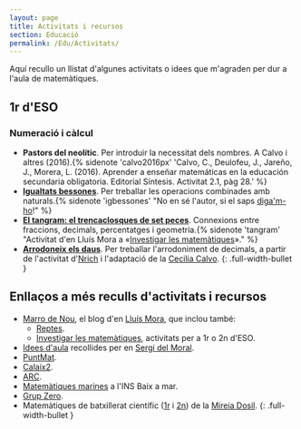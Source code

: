 ```yaml
---
layout: page
title: Activitats i recursos
section: Educació
permalink: /Edu/Activitats/
---
```


Aquí recullo un llistat d'algunes activitats o idees que m'agraden per dur a
l'aula de matemàtiques.

## 1r d'ESO

### Numeració i càlcul

- **Pastors del neolític**. Per introduir la necessitat dels nombres. A Calvo i
  altres (2016).{% sidenote 'calvo2016px' 'Calvo, C., Deulofeu, J., Jareño,
  J., Morera, L. (2016). Aprender a enseñar matemáticas en la educación
  secundaria obligatoria. Editorial Síntesis. Activitat 2.1, pàg 28.' %}
- **[Igualtats bessones](https://drive.google.com/file/d/1d_1P4nj70SVmhz2TdPBjST6zMy55yJkM/view?usp=sharing)**. Per treballar les operacions combinades amb naturals.{% sidenote 'igbessones' "No en sé l'autor, si el saps [diga'm-ho](/Contact/)!" %}
- **[El tangram: el trencaclosques de set peces](https://docs.google.com/document/d/1g3z6GU2HKXiXSaiH5iIgXUW6zbXCb7ba1tCBzCbOAHs/edit)**. Connexions entre fraccions, decimals, percentatges i geometria.{% sidenote 'tangram' "Activitat d'en Lluís Mora a «[Investigar
  les matemàtiques](https://lluismora.blogspot.com/p/investigar-les-matematiques.html)»." %}
- **[Arrodoneix els daus](https://docs.google.com/document/d/1H0ao8bLSlon_gKJP3qxH1okrUXASrjV6anbpGVL-ogU/edit?usp=sharing)**. Per treballar l'arrodoniment de decimals, a partir de l'activitat d'[Nrich](https://nrich.maths.org/10428) i l'adaptació de la [Cecilia Calvo](https://twitter.com/CcBcnMvd/status/1234045870594809856).
{: .full-width-bullet }

## Enllaços a més reculls d'activitats i recursos

- [Marro de Nou](https://lluismora.blogspot.com/), el blog d'en [Lluís
  Mora](http://twitter.com/lluismora), que inclou també:
  - [Reptes](https://lluismora.blogspot.com/p/reptes_26.html).
  - [Investigar les matemàtiques](https://lluismora.blogspot.com/p/investigar-les-matematiques.html),
activitats per a 1r o 2n d'ESO.
- [Idees d'aula](http://www.sergidelmoral.net/patchwork-curricular/)
  recollides per en [Sergi del Moral](http://www.sergidelmoral.net/).
- [PuntMat](https://puntmat.blogspot.com/).
- [Calaix2](https://calaix2.blogspot.com/).
- [ARC](http://apliense.xtec.cat/arc/).
- [Matemàtiques marines](http://matematiquesmarines.blogspot.com/) a l'INS
  Baix a mar.
- [Grup Zero](https://www.grupzero.cat/).
- Matemàtiques de batxillerat científic ([1r](http://mdosil.github.io/mates1batcientific/) i [2n](http://mdosil.github.io/mates2batcientific/)) de la [Mireia Dosil](http://www.mdosil.cat/).
{: .full-width-bullet }
